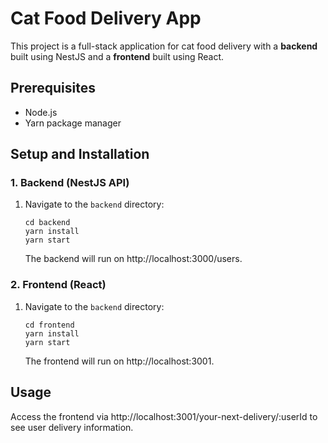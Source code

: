 # Cat Food Delivery App

This project is a full-stack application for cat food delivery with a **backend** built using NestJS and a **frontend** built using React.

## Prerequisites
- Node.js
- Yarn package manager

## Setup and Installation

### 1. Backend (NestJS API)
1. Navigate to the `backend` directory:
   ```
   cd backend
   yarn install
   yarn start
   ```
   The backend will run on http://localhost:3000/users.

### 2. Frontend (React)
1. Navigate to the `backend` directory:
   ```
   cd frontend
   yarn install
   yarn start
   ```
   The frontend will run on http://localhost:3001.

## Usage
Access the frontend via http://localhost:3001/your-next-delivery/:userId to see user delivery information.
